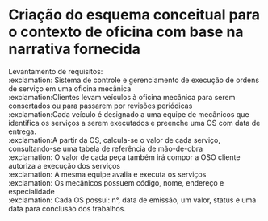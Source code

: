 # Criação do esquema conceitual para o contexto de oficina com base na narrativa fornecida
<html>
<p> Levantamento de requisitos: <br>
:exclamation: Sistema de controle e gerenciamento de execução de ordens de serviço em uma oficina mecânica <br>
:exclamation:Clientes levam veículos à oficina mecânica para serem consertados ou para passarem por revisões  periódicas <br>
:exclamation:Cada veículo é designado a uma equipe de mecânicos que identifica os serviços a serem executados e preenche uma OS com data de entrega.<br>
:exclamation:A partir da OS, calcula-se o valor de cada serviço, consultando-se uma tabela de referência de mão-de-obra <br>
:exclamation: O valor de cada peça também irá compor a OSO cliente autoriza a execução dos serviços<br>
:exclamation: A mesma equipe avalia e executa os serviços<br>
:exclamation: Os mecânicos possuem código, nome, endereço e especialidade<br>
:exclamation: Cada OS possui: n°, data de emissão, um valor, status e uma data para conclusão dos trabalhos.</p>
</html>
